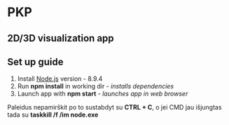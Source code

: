 # PKP

## 2D/3D visualization app

## Set up guide

1. Install [Node.js](https://nodejs.org/en/) version - 8.9.4
2. Run **npm install** in working dir  -  *installs dependencies*
3. Launch app with **npm start**  -  *launches app in web browser*

Paleidus nepamirškit po to sustabdyt su **CTRL + C**, o jei CMD jau išjungtas tada su **taskkill /f /im node.exe**

